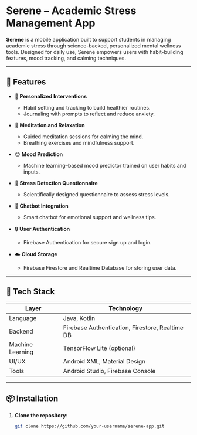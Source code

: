 # Serene – Academic Stress Management App

**Serene** is a mobile application built to support students in managing academic stress through science-backed, personalized mental wellness tools. Designed for daily use, Serene empowers users with habit-building features, mood tracking, and calming techniques.

---

## 🌟 Features

- 🎯 **Personalized Interventions**
  - Habit setting and tracking to build healthier routines.
  - Journaling with prompts to reflect and reduce anxiety.

- 🧘 **Meditation and Relaxation**
  - Guided meditation sessions for calming the mind.
  - Breathing exercises and mindfulness support.

- 😊 **Mood Prediction**
  - Machine learning–based mood predictor trained on user habits and inputs.

- 🧠 **Stress Detection Questionnaire**
  - Scientifically designed questionnaire to assess stress levels.

- 💬 **Chatbot Integration**
  - Smart chatbot for emotional support and wellness tips.

- 🔒 **User Authentication**
  - Firebase Authentication for secure sign up and login.

- ☁️ **Cloud Storage**
  - Firebase Firestore and Realtime Database for storing user data.

---

## 📱 Tech Stack

| Layer        | Technology                  |
|--------------|------------------------------|
| Language     | Java, Kotlin                 |
| Backend      | Firebase Authentication, Firestore, Realtime DB |
| Machine Learning | TensorFlow Lite (optional)       |
| UI/UX        | Android XML, Material Design |
| Tools        | Android Studio, Firebase Console |

---

## 📦 Installation

1. **Clone the repository**:
   ```bash
   git clone https://github.com/your-username/serene-app.git

